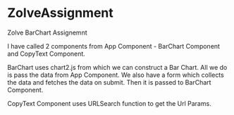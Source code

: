 # ZolveAssignment
Zolve BarChart Assignemnt

I have called 2 components from App Component - BarChart Component and CopyText Component.

BarChart uses chart2.js from which we can construct a Bar Chart. All we do is pass the data from App Component.
We also have a form which collects the data and fetches the data on submit. Then it is passed to BarChart Component.

CopyText Component uses URLSearch function to get the Url Params.

